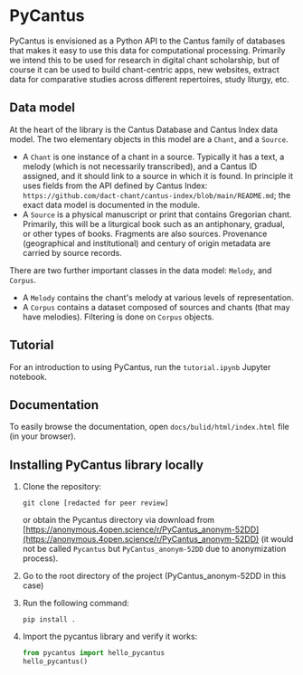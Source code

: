 # PyCantus
PyCantus is envisioned as a Python API to the Cantus family of databases that makes it easy to use this data for computational processing. Primarily we intend this to be used for research in digital chant scholarship, but of course it can be used to build chant-centric apps, new websites, extract data for comparative studies across different repertoires, study liturgy, etc.


## Data model

At the heart of the library is the Cantus Database and Cantus Index data model. The two elementary objects in this model are a `Chant`, and a `Source`.

* A `Chant` is one instance of a chant in a source. Typically it has a text, a melody (which is not necessarily transcribed), and a Cantus ID assigned, and it should link to a source in which it is found. In principle it uses fields from the API defined by Cantus Index: `https://github.com/dact-chant/cantus-index/blob/main/README.md`; the exact data model is documented in the module.
* A `Source` is a physical manuscript or print that contains Gregorian chant. Primarily, this will be a liturgical book such as an antiphonary, gradual, or other types of books. Fragments are also sources. Provenance (geographical and institutional) and century of origin metadata are carried by source records.

There are two further important classes in the data model: `Melody`, and `Corpus`.

* A `Melody` contains the chant's melody at various levels of representation.
* A `Corpus` contains a dataset composed of sources and chants (that may have melodies). Filtering is done on `Corpus` objects.

## Tutorial

For an introduction to using PyCantus, run the `tutorial.ipynb` Jupyter notebook.


## Documentation
To easily browse the documentation, open `docs/bulid/html/index.html` file (in your browser).


## Installing PyCantus library locally

1. Clone the repository:
    
    ```git clone [redacted for peer review]```  

   or obtain the Pycantus directory via download from [https://anonymous.4open.science/r/PyCantus_anonym-52DD](https://anonymous.4open.science/r/PyCantus_anonym-52DD) (it would not be called `Pycantus` but `PyCantus_anonym-52DD` due to anonymization process).

2. Go to the root directory of the project (PyCantus_anonym-52DD in this case)
3. Run the following command:

    ```pip install .```
   
4. Import the pycantus library and verify it works:

    ```python
    from pycantus import hello_pycantus
    hello_pycantus()
    ```

